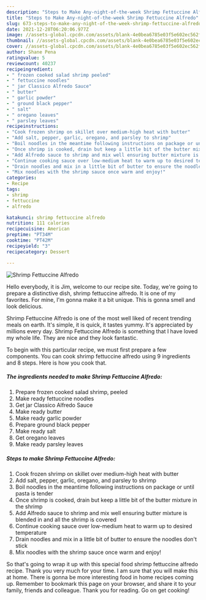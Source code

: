 ```yaml
---
description: "Steps to Make Any-night-of-the-week Shrimp Fettuccine Alfredo"
title: "Steps to Make Any-night-of-the-week Shrimp Fettuccine Alfredo"
slug: 673-steps-to-make-any-night-of-the-week-shrimp-fettuccine-alfredo
date: 2021-12-28T06:20:06.977Z
image: //assets-global.cpcdn.com/assets/blank-4e0bea6785e03f5e602ec562f230caae08da540cada707380b4fe1bbebba43da.png
thumbnail: //assets-global.cpcdn.com/assets/blank-4e0bea6785e03f5e602ec562f230caae08da540cada707380b4fe1bbebba43da.png
cover: //assets-global.cpcdn.com/assets/blank-4e0bea6785e03f5e602ec562f230caae08da540cada707380b4fe1bbebba43da.png
author: Shane Pena
ratingvalue: 5
reviewcount: 40237
recipeingredient:
- " frozen cooked salad shrimp peeled"
- " fettuccine noodles"
- " jar Classico Alfredo Sauce"
- " butter"
- " garlic powder"
- " ground black pepper"
- " salt"
- " oregano leaves"
- " parsley leaves"
recipeinstructions:
- "Cook frozen shrimp on skillet over medium-high heat with butter"
- "Add salt, pepper, garlic, oregano, and parsley to shrimp"
- "Boil noodles in the meantime following instructions on package or until pasta is tender"
- "Once shrimp is cooked, drain but keep a little bit of the butter mixture in the shrimp"
- "Add Alfredo sauce to shrimp and mix well ensuring butter mixture is blended in and all the shrimp is covered"
- "Continue cooking sauce over low-medium heat to warm up to desired temperature"
- "Drain noodles and mix in a little bit of butter to ensure the noodles don&#39;t stick"
- "Mix noodles with the shrimp sauce once warm and enjoy!"
categories:
- Recipe
tags:
- shrimp
- fettuccine
- alfredo

katakunci: shrimp fettuccine alfredo 
nutrition: 111 calories
recipecuisine: American
preptime: "PT34M"
cooktime: "PT42M"
recipeyield: "3"
recipecategory: Dessert

---
```



![Shrimp Fettuccine Alfredo](//assets-global.cpcdn.com/assets/blank-4e0bea6785e03f5e602ec562f230caae08da540cada707380b4fe1bbebba43da.png)

Hello everybody, it is Jim, welcome to our recipe site. Today, we're going to prepare a distinctive dish, shrimp fettuccine alfredo. It is one of my favorites. For mine, I'm gonna make it a bit unique. This is gonna smell and look delicious.



Shrimp Fettuccine Alfredo is one of the most well liked of recent trending meals on earth. It's simple, it is quick, it tastes yummy. It's appreciated by millions every day. Shrimp Fettuccine Alfredo is something that I have loved my whole life. They are nice and they look fantastic.


To begin with this particular recipe, we must first prepare a few components. You can cook shrimp fettuccine alfredo using 9 ingredients and 8 steps. Here is how you cook that.

<!--inarticleads1-->

##### The ingredients needed to make Shrimp Fettuccine Alfredo:

1. Prepare  frozen cooked salad shrimp, peeled
1. Make ready  fettuccine noodles
1. Get  jar Classico Alfredo Sauce
1. Make ready  butter
1. Make ready  garlic powder
1. Prepare  ground black pepper
1. Make ready  salt
1. Get  oregano leaves
1. Make ready  parsley leaves




<!--inarticleads2-->

##### Steps to make Shrimp Fettuccine Alfredo:

1. Cook frozen shrimp on skillet over medium-high heat with butter
1. Add salt, pepper, garlic, oregano, and parsley to shrimp
1. Boil noodles in the meantime following instructions on package or until pasta is tender
1. Once shrimp is cooked, drain but keep a little bit of the butter mixture in the shrimp
1. Add Alfredo sauce to shrimp and mix well ensuring butter mixture is blended in and all the shrimp is covered
1. Continue cooking sauce over low-medium heat to warm up to desired temperature
1. Drain noodles and mix in a little bit of butter to ensure the noodles don&#39;t stick
1. Mix noodles with the shrimp sauce once warm and enjoy!




So that's going to wrap it up with this special food shrimp fettuccine alfredo recipe. Thank you very much for your time. I am sure that you will make this at home. There is gonna be more interesting food in home recipes coming up. Remember to bookmark this page on your browser, and share it to your family, friends and colleague. Thank you for reading. Go on get cooking!
